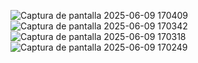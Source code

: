 ![Captura de pantalla 2025-06-09 170409](https://github.com/user-attachments/assets/48ea9020-0f60-49b9-a367-23644903d44a)
![Captura de pantalla 2025-06-09 170342](https://github.com/user-attachments/assets/e1de28c7-f092-459e-9485-379bbc03e5b8)
![Captura de pantalla 2025-06-09 170318](https://github.com/user-attachments/assets/b679a028-2b4f-49fa-962a-202337b70bd7)
![Captura de pantalla 2025-06-09 170249](https://github.com/user-attachments/assets/1b1b3875-0c0e-4639-b556-b4dd439c15e9)
